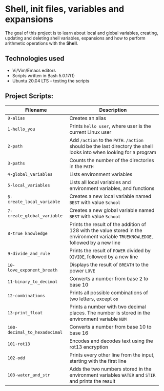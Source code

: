 # Shell, init files, variables and expansions

The goal of this project is to learn about local and global variables, creating, updating and deleting shell variables, expansions and how to perform arithmetic operations with the **Shell**.

## Technologies used
* Vi/Vim/Emacs editors
* Scripts written in Bash 5.0.17(1)
* Ubuntu 20.04 LTS - testing the scripts

## Project Scripts:

| Filename | Description |
| -------- | ----------- |
| `0-alias` | Creates an alias |
| `1-hello_you` | Prints `hello user`, where user is the current Linux user |
| `2-path` | Add `/action` to the `PATH`. `/action` should be the last directory the shell looks into when looking for a program |
| `3-paths` | Counts the number of the directories in the `PATH` |
| `4-global_variables` | Lists environment variables |
| `5-local_variables` | Lists all local variables and environment variables, and functions |
| `6-create_local_variable` | Creates a new local variable named `BEST` with value `School` |
| `7-create_global_variable` | Creates a new global variable named `BEST` with value `School` |
| `8-true_knowledge` | Prints the result of the addition of 128 with the value stored in the environment variable `TRUEKNOWLEDGE`, followed by a new line |
| `9-divide_and_rule` | Prints the result of `POWER` divided by `DIVIDE`, followed by a new line |
| `10-love_exponent_breath` | Displays the result of `BREATH` to the power `LOVE` |
| `11-binary_to_decimal` | Converts a number from base 2 to base 10 |
| `12-combinations` | Prints all possible combinations of two letters, except `oo` |
| `13-print_float` | Prints a number with two decimal places. The number is stored in the environment variable `NUM` |
| `100-decimal_to_hexadecimal` | Converts a number from base 10 to base 16 |
| `101-rot13` | Encodes and decodes text using the rot13 encryption |
| `102-odd` | Prints every other line from the input, starting with the first line |
| `103-water_and_str` | Adds the two numbers stored in the environment variables `WATER` and `STIR` and prints the result |
